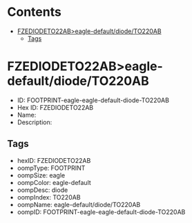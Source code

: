 



Contents
========

* [FZEDIODETO22AB>eagle-default/diode/TO220AB](#fzediodeto22abeagle-defaultdiodeto220ab)
	* [Tags](#tags)

# FZEDIODETO22AB>eagle-default/diode/TO220AB

- ID: FOOTPRINT-eagle-eagle-default-diode-TO220AB
- Hex ID: FZEDIODETO22AB
- Name: 
- Description: 

## Tags

- hexID: FZEDIODETO22AB
- oompType: FOOTPRINT
- oompSize: eagle
- oompColor: eagle-default
- oompDesc: diode
- oompIndex: TO220AB
- oompName: eagle-default/diode/TO220AB
- oompID: FOOTPRINT-eagle-eagle-default-diode-TO220AB
